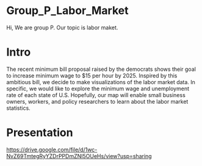 # Group_P_Labor_Market

Hi, We are group P. Our topic is labor maket.

# Intro 
The recent minimum bill proposal raised by the democrats shows their goal to increase minimum wage to $15 per hour by 2025. Inspired by this ambitious bill, we decide to make visualizations of the labor market data. In specific, we would like to explore the minimum wage and unemployment rate of each state of U.S.  Hopefully, our map will enable small business owners, workers, and policy researchers to learn about the labor market statistics.

# Presentation 
https://drive.google.com/file/d/1wc-NvZ69TmtegRyYZDrPPDmZNI5OUeHs/view?usp=sharing 